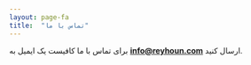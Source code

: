 ```yaml
---
layout: page-fa
title:  "تماس با ما"
---
```

برای تماس با ما کافیست یک ایمیل به **info@reyhoun.com** ارسال کنید.